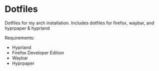 # Dotfiles
Dotfiles for my arch installation. Includes dotfiles for firefox, waybar, and hyprpaper & hyprland

Requirements:
- Hyprland
- Firefox Developer Edition
- Waybar
- Hyprpaper
